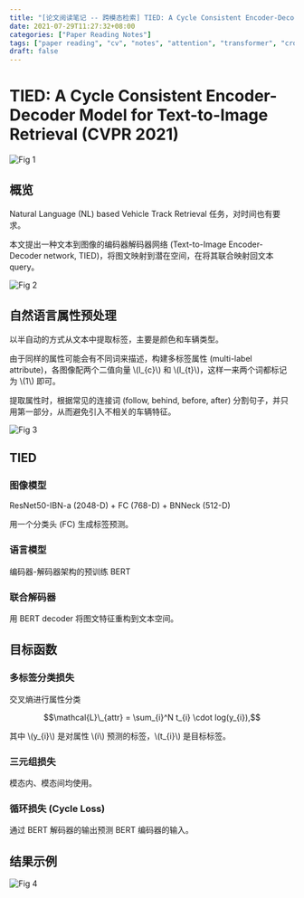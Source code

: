 ```yaml
---
title: "[论文阅读笔记 -- 跨模态检索] TIED: A Cycle Consistent Encoder-Decoder Model (CVPR 2021)"
date: 2021-07-29T11:27:32+08:00
categories: ["Paper Reading Notes"]
tags: ["paper reading", "cv", "notes", "attention", "transformer", "cross-modal", "retrieval"]
draft: false
---
```


# TIED: A Cycle Consistent Encoder-Decoder Model for Text-to-Image Retrieval (CVPR 2021)

![Fig 1](/images/2021/PRN63/1.png)

## 概览

Natural Language (NL) based Vehicle Track Retrieval 任务，对时间也有要求。  

本文提出一种文本到图像的编码器解码器网络 (Text-to-Image Encoder-Decoder network, TIED)，将图文映射到潜在空间，在将其联合映射回文本 query。  

![Fig 2](/images/2021/PRN63/2.png)

## 自然语言属性预处理

以半自动的方式从文本中提取标签，主要是颜色和车辆类型。

由于同样的属性可能会有不同词来描述，构建多标签属性 (multi-label attribute)，各图像配两个二值向量 \\(l_{c}\\) 和 \\(l_{t}\\)，这样一来两个词都标记为 \\(1\\) 即可。  

提取属性时，根据常见的连接词 (follow, behind, before, after) 分割句子，并只用第一部分，从而避免引入不相关的车辆特征。  

![Fig 3](/images/2021/PRN63/3.png)

## TIED

### 图像模型

ResNet50-IBN-a (2048-D) + FC (768-D) + BNNeck (512-D)  

用一个分类头 (FC) 生成标签预测。  

### 语言模型

编码器-解码器架构的预训练 BERT  

### 联合解码器

用 BERT decoder 将图文特征重构到文本空间。

## 目标函数

### 多标签分类损失

交叉熵进行属性分类  

$$\mathcal{L}\_{attr} = \sum_{i}^N t_{i} \cdot log(y_{i}),$$  

其中 \\(y_{i}\\) 是对属性 \\(i\\) 预测的标签，\\(t_{i}\\) 是目标标签。  

### 三元组损失

模态内、模态间均使用。  

### 循环损失 (Cycle Loss)

通过 BERT 解码器的输出预测 BERT 编码器的输入。  

## 结果示例

![Fig 4](/images/2021/PRN63/4.png)
